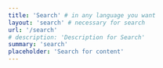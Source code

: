 ```yaml
---
title: 'Search' # in any language you want
layout: 'search' # necessary for search
url: '/search'
# description: 'Description for Search'
summary: 'search'
placeholder: 'Search for content'
---
```

